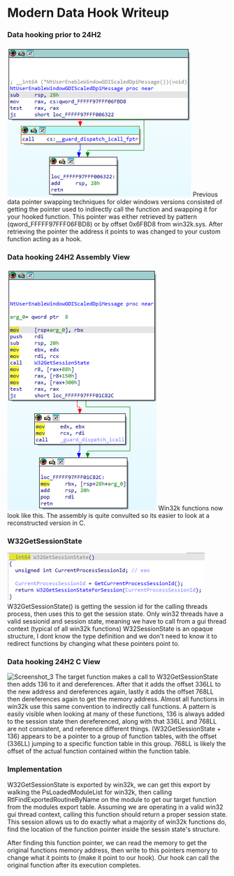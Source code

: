 # Modern Data Hook Writeup

### Data hooking prior to 24H2
![Screenshot_1](https://raw.githubusercontent.com/dognews/ModernDatahook/refs/heads/main/resources/22H2_targetfunction.png) 
Previous data pointer swapping techniques for older windows versions consisted of getting the pointer used to indirectly call the function and swapping it for 
your hooked function. This pointer was either retrieved by pattern (qword_FFFFF97FFF06FBD8) or by offset 0x6FBD8 from win32k.sys. After retrieving the pointer 
the address it points to was changed to your custom function acting as a hook.

### Data hooking 24H2 Assembly View
![Screenshot_2](https://raw.githubusercontent.com/dognews/ModernDatahook/refs/heads/main/resources/24H2_asm_targetfunction.png) 
Win32k functions now look like this. The assembly is quite convulted so its easier to look at a reconstructed version in C.

### W32GetSessionState
![Screenshot_4](https://raw.githubusercontent.com/dognews/ModernDatahook/refs/heads/main/resources/24H2_W32GetSessionState.png) 
W32GetSessionState() is getting the session id for the calling threads process, then uses this to get the session state.
Only win32 threads have a valid sessionid and session state, meaning we have to call from a gui thread context (typical of all win32k functions)
W32SessionState is an opaque structure, I dont know the type definition and we don't need to know it to redirect functions by changing what these pointers point to.

### Data hooking 24H2 C View
![Screenshot_3](https://raw.githubusercontent.com/dognews/ModernDatahook/refs/heads/main/resources/24H2_targetfunction.png) 
The target function makes a call to W32GetSessionState then adds 136 to it and dereferences. After that it adds the offset 336LL to the new address and dereferences again, lastly it adds the offset 768LL then dereferences again to get the memory address. Almost all functions in win32k use this same convention to indirectly call functions. A pattern is easily visible when looking at many of these functions, 136 is always added to the session state then dereferenced, along with that 336LL and 768LL are not consistent, and reference different things. (W32GetSessionState + 136) appears to be a pointer to a group of function tables, with the offset (336LL) jumping to a specific function table in this group. 768LL is likely the offset of the actual function contained within the function table.

### Implementation
W32GetSessionState is exported by win32k, we can get this export by walking the PsLoadedModuleList for win32k, then calling RtlFindExportedRoutineByName on the module to get our
target function from the modules export table. Assuming we are operating in a valid win32 gui thread context, calling this function should return a proper session state. This session
allows us to do exactly what a majority of win32k functions do, find the location of the function pointer inside the sessin state's structure.

After finding this function pointer, we can read the memory to get the original functions memory address, then write to this pointers memory to change what it points to (make it point to our hook). Our hook can
call the original function after its execution completes.
